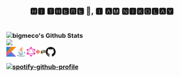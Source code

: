 <h2 align='center'>🅷🅸 🆃🅷🅴🆁🅴 👋, 🅸 🅰🅼 🅽🅸🅺🅾🅻🅰🆈</h2>
<h3 align='center'>
  <h3 align='left'>
   <br/>
  <img align="left" alt="bigmeco's Github Stats" src="https://github-readme-stats.vercel.app/api?username=bigmeco&show_icons=true&include_all_commits=true&count_private=true&text_color=30a14e&&title_color=216e39&icon_color=40c463&hide_border=true" />
     <br/>
  <img align="left" src="https://github-readme-stats.anuraghazra1.vercel.app/api/top-langs/?username=bigmeco&layout=compact&card_width=445&hide=JavaScript,HTML&text_color=216e39&&title_color=216e39&hide_border=true" />
    <br/>
  <img align="left" alt="Kotlin" width="26px" src="https://raw.githubusercontent.com/github/explore/80688e429a7d4ef2fca1e82350fe8e3517d3494d/topics/kotlin/kotlin.png" />
  <img align="left" alt="Java" width="26px" src="https://raw.githubusercontent.com/github/explore/80688e429a7d4ef2fca1e82350fe8e3517d3494d/topics/java/java.png" />
  <img align="left" alt="GraphQL" width="26px" src="https://raw.githubusercontent.com/github/explore/80688e429a7d4ef2fca1e82350fe8e3517d3494d/topics/graphql/graphql.png" />
  <img align="left" alt="Git" width="26px" src="https://raw.githubusercontent.com/github/explore/80688e429a7d4ef2fca1e82350fe8e3517d3494d/topics/git/git.png" />
  <img align="left" alt="GitHub" width="26px" src="https://raw.githubusercontent.com/github/explore/78df643247d429f6cc873026c0622819ad797942/topics/github/github.png" />
<br/>
</h3>
    <h3 align='rights'>

  [![spotify-github-profile](https://spotify-github-profile.vercel.app/api/view?uid=pn6tdyaa7rzfi37unwvwcv1nv&cover_image=true)](https://open.spotify.com/user/pn6tdyaa7rzfi37unwvwcv1nv)
  </h3>
</h3>
